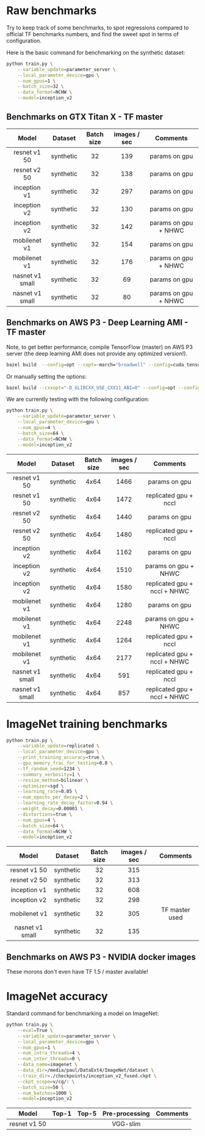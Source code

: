 # Raw benchmarks

Try to keep track of some benchmarks, to spot regressions compared to official TF benchmarks numbers, and find the sweet spot in terms of configuration.

Here is the basic command for benchmarking on the synthetic dataset:
```bash
python train.py \
    --variable_update=parameter_server \
    --local_parameter_device=gpu \
    --num_gpus=1 \
    --batch_size=32 \
    --data_format=NCHW \
    --model=inception_v2
```

## Benchmarks on GTX Titan X - TF master

Model | Dataset | Batch size | images / sec  | Comments
:------:|:-------:|:----------:|:-------------:|:-----------:
resnet v1 50 | synthetic | 32 | 139 | params on gpu
resnet v2 50 | synthetic | 32 | 138 | params on gpu
inception v1 | synthetic | 32 | 297 | params on gpu
inception v2 | synthetic | 32 | 130 | params on gpu
inception v2 | synthetic | 32 | 142 | params on gpu + NHWC
mobilenet v1 | synthetic | 32 | 154 | params on gpu
mobilenet v1 | synthetic | 32 | 176 | params on gpu + NHWC
nasnet v1 small | synthetic | 32 | 69 | params on gpu
nasnet v1 small | synthetic | 32 | 80 | params on gpu + NHWC


## Benchmarks on AWS P3 - Deep Learning AMI - TF master

Note, to get better performance, compile TensorFlow (master) on AWS P3 server (the deep learning AMI does not provide any optimized version!).
```bash
bazel build  --config=opt --copt=-march="broadwell" --config=cuda tensorflow/tools/pip_package:build_pip_package --action_env="LD_LIBRARY_PATH=${LD_LIBRARY_PATH}"
```
Or manually setting the options:
```bash
bazel build --cxxopt="-D_GLIBCXX_USE_CXX11_ABI=0" --config=opt --config=cuda //tensorflow/tools/pip_package:build_pip_package --copt=-mavx --copt=-mavx2 --copt=-mfma --copt=-mfpmath=both --copt=-msse4.2 --copt=-msse4.1 --action_env="LD_LIBRARY_PATH=${LD_LIBRARY_PATH}"
```

We are currently testing with the following configuration:
```bash
python train.py \
    --variable_update=parameter_server \
    --local_parameter_device=gpu \
    --num_gpus=4 \
    --batch_size=64 \
    --data_format=NCHW \
    --model=inception_v2
```

Model | Dataset | Batch size | images / sec  | Comments
:------:|:-------:|:----------:|:-------------:|:-----------:
resnet v1 50 | synthetic | 4x64 | 1466 | params on gpu
resnet v1 50 | synthetic | 4x64 | 1472 | replicated gpu + nccl
resnet v2 50 | synthetic | 4x64 | 1440 | params on gpu
resnet v2 50 | synthetic | 4x64 | 1480 | replicated gpu + nccl
inception v2 | synthetic | 4x64 | 1162 | params on gpu
inception v2 | synthetic | 4x64 | 1510 | params on gpu + NHWC
inception v2 | synthetic | 4x64 | 1580 | replicated gpu + nccl + NHWC
mobilenet v1 | synthetic | 4x64 | 1280 | params on gpu
mobilenet v1 | synthetic | 4x64 | 2248 | params on gpu + NHWC
mobilenet v1 | synthetic | 4x64 | 1264 | replicated gpu + nccl
mobilenet v1 | synthetic | 4x64 | 2177 | replicated gpu + nccl + NHWC
nasnet v1 small | synthetic | 4x64 | 591 | replicated gpu + nccl
nasnet v1 small | synthetic | 4x64 | 857 | replicated gpu + nccl + NHWC

# ImageNet training benchmarks


```bash
python train.py \
    --variable_update=replicated \
    --local_parameter_device=gpu \
    --print_training_accuracy=true \
    --gpu_memory_frac_for_testing=0.8 \
    --tf_random_seed=1234 \
    --summary_verbosity=1 \
    --resize_method=bilinear \
    --optimizer=sgd \
    --learning_rate=0.05 \
    --num_epochs_per_decay=2 \
    --learning_rate_decay_factor=0.94 \
    --weight_decay=0.00001 \
    --distortions=true \
    --num_gpus=4 \
    --batch_size=64 \
    --data_format=NCHW \
    --model=inception_v2
```


Model | Dataset | Batch size | images / sec  | Comments
:------:|:-------:|:----------:|:-------------:|:-----------:
resnet v1 50 | synthetic | 32 | 315 |
resnet v2 50 | synthetic | 32 | 313 |
inception v1 | synthetic | 32 | 608 |
inception v2 | synthetic | 32 | 298 |
mobilenet v1 | synthetic | 32 | 305 | TF master used
nasnet v1 small | synthetic | 32 | 135 |

## Benchmarks on AWS P3 - NVIDIA docker images

These morons don't even have TF 1.5 / master available!

# ImageNet accuracy

Standard command for benchmarking a model on ImageNet:
```bash
python train.py \
    --eval=True \
    --variable_update=parameter_server \
    --local_parameter_device=gpu \
    --num_gpus=1 \
    --num_intra_threads=4 \
    --num_inter_threads=0 \
    --data_name=imagenet \
    --data_dir=/media/paul/DataExt4/ImageNet/dataset \
    --train_dir=./checkpoints/inception_v2_fused.ckpt \
    --ckpt_scope=v/cg/: \
    --batch_size=50 \
    --num_batches=1000 \
    --model=inception_v2
```

Model | Top-1 | Top-5 | Pre-processing  | Comments
:------:|:-------:|:----------:|:-------------:|:-----------:
resnet v1 50 |  |  | VGG-slim |
